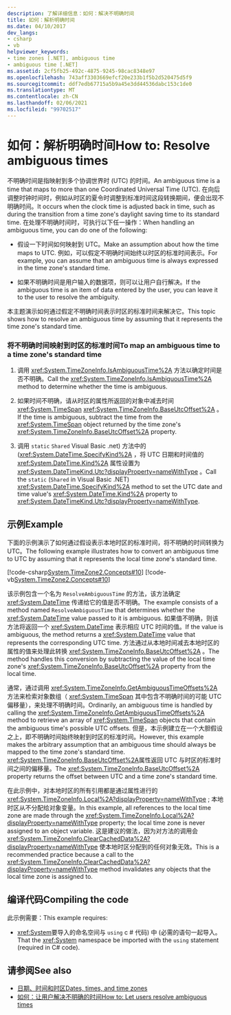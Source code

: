 ```yaml
---
description: 了解详细信息：如何：解决不明确时间
title: 如何：解析明确时间
ms.date: 04/10/2017
dev_langs:
- csharp
- vb
helpviewer_keywords:
- time zones [.NET], ambiguous time
- ambiguous time [.NET]
ms.assetid: 2cf5fb25-492c-4875-9245-98cac8348e97
ms.openlocfilehash: 743aff3303669efcf20e233b1f5b2d520475d5f9
ms.sourcegitcommit: ddf7edb67715a5b9a45e3dd44536dabc153c1de0
ms.translationtype: MT
ms.contentlocale: zh-CN
ms.lasthandoff: 02/06/2021
ms.locfileid: "99702517"
---
```

# <a name="how-to-resolve-ambiguous-times"></a><span data-ttu-id="c86dc-103">如何：解析明确时间</span><span class="sxs-lookup"><span data-stu-id="c86dc-103">How to: Resolve ambiguous times</span></span>

<span data-ttu-id="c86dc-104">不明确时间是指映射到多个协调世界时 (UTC) 的时间。</span><span class="sxs-lookup"><span data-stu-id="c86dc-104">An ambiguous time is a time that maps to more than one Coordinated Universal Time (UTC).</span></span> <span data-ttu-id="c86dc-105">在向后调整时钟时间时，例如从时区的夏令时调整到标准时间这段转换期间，便会出现不明确时间。</span><span class="sxs-lookup"><span data-stu-id="c86dc-105">It occurs when the clock time is adjusted back in time, such as during the transition from a time zone's daylight saving time to its standard time.</span></span> <span data-ttu-id="c86dc-106">在处理不明确时间时，可执行以下任一操作：</span><span class="sxs-lookup"><span data-stu-id="c86dc-106">When handling an ambiguous time, you can do one of the following:</span></span>

- <span data-ttu-id="c86dc-107">假设一下时间如何映射到 UTC。</span><span class="sxs-lookup"><span data-stu-id="c86dc-107">Make an assumption about how the time maps to UTC.</span></span> <span data-ttu-id="c86dc-108">例如，可以假定不明确时间始终以时区的标准时间表示。</span><span class="sxs-lookup"><span data-stu-id="c86dc-108">For example, you can assume that an ambiguous time is always expressed in the time zone's standard time.</span></span>

- <span data-ttu-id="c86dc-109">如果不明确时间是用户输入的数据项，则可以让用户自行解决。</span><span class="sxs-lookup"><span data-stu-id="c86dc-109">If the ambiguous time is an item of data entered by the user, you can leave it to the user to resolve the ambiguity.</span></span>

<span data-ttu-id="c86dc-110">本主题演示如何通过假定不明确时间表示时区的标准时间来解决它。</span><span class="sxs-lookup"><span data-stu-id="c86dc-110">This topic shows how to resolve an ambiguous time by assuming that it represents the time zone's standard time.</span></span>

### <a name="to-map-an-ambiguous-time-to-a-time-zones-standard-time"></a><span data-ttu-id="c86dc-111">将不明确时间映射到时区的标准时间</span><span class="sxs-lookup"><span data-stu-id="c86dc-111">To map an ambiguous time to a time zone's standard time</span></span>

1. <span data-ttu-id="c86dc-112">调用 <xref:System.TimeZoneInfo.IsAmbiguousTime%2A> 方法以确定时间是否不明确。</span><span class="sxs-lookup"><span data-stu-id="c86dc-112">Call the <xref:System.TimeZoneInfo.IsAmbiguousTime%2A> method to determine whether the time is ambiguous.</span></span>

2. <span data-ttu-id="c86dc-113">如果时间不明确，请从时区的属性所返回的对象中减去时间 <xref:System.TimeSpan> <xref:System.TimeZoneInfo.BaseUtcOffset%2A> 。</span><span class="sxs-lookup"><span data-stu-id="c86dc-113">If the time is ambiguous, subtract the time from the <xref:System.TimeSpan> object returned by the time zone's <xref:System.TimeZoneInfo.BaseUtcOffset%2A> property.</span></span>

3. <span data-ttu-id="c86dc-114">调用 `static` `Shared` Visual Basic .net) 方法中的 (<xref:System.DateTime.SpecifyKind%2A> ，将 UTC 日期和时间值的 <xref:System.DateTime.Kind%2A> 属性设置为 <xref:System.DateTimeKind.Utc?displayProperty=nameWithType> 。</span><span class="sxs-lookup"><span data-stu-id="c86dc-114">Call the `static` (`Shared` in Visual Basic .NET) <xref:System.DateTime.SpecifyKind%2A> method to set the UTC date and time value's <xref:System.DateTime.Kind%2A> property to <xref:System.DateTimeKind.Utc?displayProperty=nameWithType>.</span></span>

## <a name="example"></a><span data-ttu-id="c86dc-115">示例</span><span class="sxs-lookup"><span data-stu-id="c86dc-115">Example</span></span>

<span data-ttu-id="c86dc-116">下面的示例演示了如何通过假设表示本地时区的标准时间，将不明确的时间转换为 UTC。</span><span class="sxs-lookup"><span data-stu-id="c86dc-116">The following example illustrates how to convert an ambiguous time to UTC by assuming that it represents the local time zone's standard time.</span></span>

[!code-csharp[System.TimeZone2.Concepts#10](../../../samples/snippets/csharp/VS_Snippets_CLR_System/system.TimeZone2.Concepts/CS/TimeZone2Concepts.cs#10)]
[!code-vb[System.TimeZone2.Concepts#10](../../../samples/snippets/visualbasic/VS_Snippets_CLR_System/system.TimeZone2.Concepts/VB/TimeZone2Concepts.vb#10)]

<span data-ttu-id="c86dc-117">该示例包含一个名为 `ResolveAmbiguousTime` 的方法，该方法确定 <xref:System.DateTime> 传递给它的值是否不明确。</span><span class="sxs-lookup"><span data-stu-id="c86dc-117">The example consists of a method named `ResolveAmbiguousTime` that determines whether the <xref:System.DateTime> value passed to it is ambiguous.</span></span> <span data-ttu-id="c86dc-118">如果值不明确，则该方法将返回一个 <xref:System.DateTime> 表示相应 UTC 时间的值。</span><span class="sxs-lookup"><span data-stu-id="c86dc-118">If the value is ambiguous, the method returns a <xref:System.DateTime> value that represents the corresponding UTC time.</span></span> <span data-ttu-id="c86dc-119">方法通过从本地时间减去本地时区的属性的值来处理此转换 <xref:System.TimeZoneInfo.BaseUtcOffset%2A> 。</span><span class="sxs-lookup"><span data-stu-id="c86dc-119">The method handles this conversion by subtracting the value of the local time zone's <xref:System.TimeZoneInfo.BaseUtcOffset%2A> property from the local time.</span></span>

<span data-ttu-id="c86dc-120">通常，通过调用 <xref:System.TimeZoneInfo.GetAmbiguousTimeOffsets%2A> 方法来检索对象数组（ <xref:System.TimeSpan> 其中包含不明确时间的可能 UTC 偏移量），来处理不明确时间。</span><span class="sxs-lookup"><span data-stu-id="c86dc-120">Ordinarily, an ambiguous time is handled by calling the <xref:System.TimeZoneInfo.GetAmbiguousTimeOffsets%2A> method to retrieve an array of <xref:System.TimeSpan> objects that contain the ambiguous time's possible UTC offsets.</span></span> <span data-ttu-id="c86dc-121">但是，本示例建立在一个大胆假设之上，即不明确时间始终映射到时区的标准时间。</span><span class="sxs-lookup"><span data-stu-id="c86dc-121">However, this example makes the arbitrary assumption that an ambiguous time should always be mapped to the time zone's standard time.</span></span> <span data-ttu-id="c86dc-122"><xref:System.TimeZoneInfo.BaseUtcOffset%2A>属性返回 UTC 与时区的标准时间之间的偏移量。</span><span class="sxs-lookup"><span data-stu-id="c86dc-122">The <xref:System.TimeZoneInfo.BaseUtcOffset%2A> property returns the offset between UTC and a time zone's standard time.</span></span>

<span data-ttu-id="c86dc-123">在此示例中，对本地时区的所有引用都是通过属性进行的 <xref:System.TimeZoneInfo.Local%2A?displayProperty=nameWithType> ; 本地时区从不分配给对象变量。</span><span class="sxs-lookup"><span data-stu-id="c86dc-123">In this example, all references to the local time zone are made through the <xref:System.TimeZoneInfo.Local%2A?displayProperty=nameWithType> property; the local time zone is never assigned to an object variable.</span></span> <span data-ttu-id="c86dc-124">这是建议的做法，因为对方法的调用会 <xref:System.TimeZoneInfo.ClearCachedData%2A?displayProperty=nameWithType> 使本地时区分配到的任何对象无效。</span><span class="sxs-lookup"><span data-stu-id="c86dc-124">This is a recommended practice because a call to the <xref:System.TimeZoneInfo.ClearCachedData%2A?displayProperty=nameWithType> method invalidates any objects that the local time zone is assigned to.</span></span>

## <a name="compiling-the-code"></a><span data-ttu-id="c86dc-125">编译代码</span><span class="sxs-lookup"><span data-stu-id="c86dc-125">Compiling the code</span></span>

<span data-ttu-id="c86dc-126">此示例需要：</span><span class="sxs-lookup"><span data-stu-id="c86dc-126">This example requires:</span></span>

- <span data-ttu-id="c86dc-127"><xref:System>要导入的命名空间与 `using` c # 代码) 中 (必需的语句一起导入。</span><span class="sxs-lookup"><span data-stu-id="c86dc-127">That the <xref:System> namespace be imported with the `using` statement (required in C# code).</span></span>

## <a name="see-also"></a><span data-ttu-id="c86dc-128">请参阅</span><span class="sxs-lookup"><span data-stu-id="c86dc-128">See also</span></span>

- [<span data-ttu-id="c86dc-129">日期、时间和时区</span><span class="sxs-lookup"><span data-stu-id="c86dc-129">Dates, times, and time zones</span></span>](index.md)
- [<span data-ttu-id="c86dc-130">如何：让用户解决不明确的时间</span><span class="sxs-lookup"><span data-stu-id="c86dc-130">How to: Let users resolve ambiguous times</span></span>](let-users-resolve-ambiguous-times.md)
